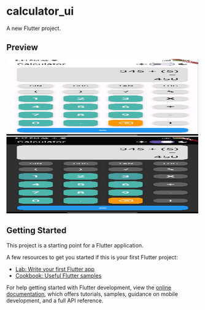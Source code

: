 # calculator_ui

A new Flutter project.

## Preview
<img src="preview/calculator_light.jpg" alt="Light Mode" width="500" height="200">
<img src="preview/calculator_dark.jpg" alt="Dark Mode" width="500" height="200">

## Getting Started

This project is a starting point for a Flutter application.

A few resources to get you started if this is your first Flutter project:

- [Lab: Write your first Flutter app](https://docs.flutter.dev/get-started/codelab)
- [Cookbook: Useful Flutter samples](https://docs.flutter.dev/cookbook)

For help getting started with Flutter development, view the
[online documentation](https://docs.flutter.dev/), which offers tutorials,
samples, guidance on mobile development, and a full API reference.
